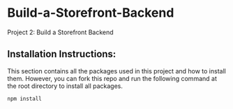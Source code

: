 # Build-a-Storefront-Backend

Project 2: Build a Storefront Backend

## Installation Instructions:

This section contains all the packages used in this project and how to install them. However, you can fork this repo and run the following command at the root directory to install all packages.

`npm install`
